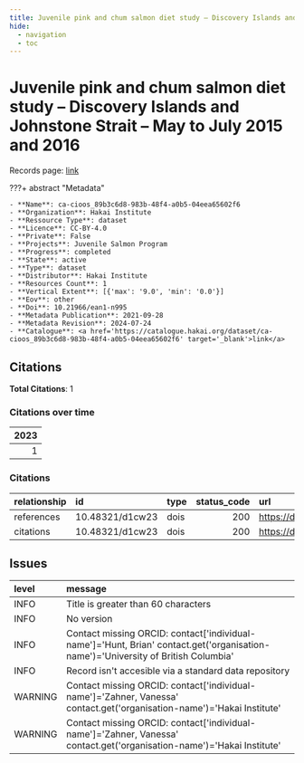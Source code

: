 ```yaml
---
title: Juvenile pink and chum salmon diet study – Discovery Islands and Johnstone Strait – May to July 2015 and 2016
hide:
  - navigation
  - toc
---
```


# Juvenile pink and chum salmon diet study – Discovery Islands and Johnstone Strait – May to July 2015 and 2016

Records page: <a href='https://catalogue.hakai.org/dataset/ca-cioos_89b3c6d8-983b-48f4-a0b5-04eea65602f6' target='_blank'>link</a>

???+ abstract "Metadata"

    - **Name**: ca-cioos_89b3c6d8-983b-48f4-a0b5-04eea65602f6 
    - **Organization**: Hakai Institute 
    - **Ressource Type**: dataset 
    - **Licence**: CC-BY-4.0 
    - **Private**: False 
    - **Projects**: Juvenile Salmon Program 
    - **Progress**: completed 
    - **State**: active 
    - **Type**: dataset 
    - **Distributor**: Hakai Institute 
    - **Resources Count**: 1 
    - **Vertical Extent**: [{'max': '9.0', 'min': '0.0'}] 
    - **Eov**: other 
    - **Doi**: 10.21966/ean1-n995 
    - **Metadata Publication**: 2021-09-28 
    - **Metadata Revision**: 2024-07-24 
    - **Catalogue**: <a href='https://catalogue.hakai.org/dataset/ca-cioos_89b3c6d8-983b-48f4-a0b5-04eea65602f6' target='_blank'>link</a> 

<div id='map'></div>


## Citations

**Total Citations**: 1

### Citations over time

|   2023 |
|-------:|
|      1 |

### Citations

| relationship   | id              | type   |   status_code | url                                                  |
|:---------------|:----------------|:-------|--------------:|:-----------------------------------------------------|
| references     | 10.48321/d1cw23 | dois   |           200 | https://dmphub.uc3prd.cdlib.net/dmps/10.48321/D1CW23 |
| citations      | 10.48321/d1cw23 | dois   |           200 | https://dmphub.uc3prd.cdlib.net/dmps/10.48321/D1CW23 |




## Issues
| level   | message                                                                                                                           |
|:--------|:----------------------------------------------------------------------------------------------------------------------------------|
| INFO    | Title is greater than 60 characters                                                                                               |
| INFO    | No version                                                                                                                        |
| INFO    | Contact missing ORCID: contact['individual-name']='Hunt, Brian' contact.get('organisation-name')='University of British Columbia' |
| INFO    | Record isn't accesible via a standard data repository                                                                             |
| WARNING | Contact missing ORCID: contact['individual-name']='Zahner, Vanessa' contact.get('organisation-name')='Hakai Institute'            |
| WARNING | Contact missing ORCID: contact['individual-name']='Zahner, Vanessa' contact.get('organisation-name')='Hakai Institute'            |


<script>
   document.addEventListener("DOMContentLoaded", function() {
    var map = L.map('map').setView([51.505, -125.09], 5);
    L.tileLayer('https://tile.openstreetmap.org/{z}/{x}/{y}.png', {
        maxZoom: 19,
        attribution: '&copy; <a href="http://www.openstreetmap.org/copyright">OpenStreetMap</a>'
    }).addTo(map);
    var geojsonFeature = {
        "type": "Feature",
        "properties": {
            "name" : "Juvenile pink and chum salmon diet study – Discovery Islands and Johnstone Strait – May to July 2015 and 2016"
        },
        "geometry": {'type': 'Polygon', 'coordinates': [[[-126.84011656, 50.0454835], [-125.0375219, 50.0454835], [-125.0375219, 50.68302781], [-126.84011656, 50.68302781], [-126.84011656, 50.0454835]]]}
    }
    L.geoJSON(geojsonFeature).addTo(map);
   })
</script>